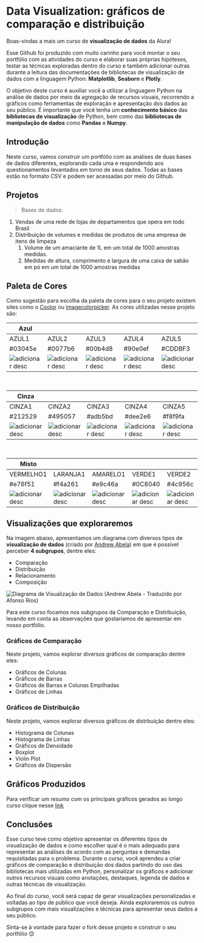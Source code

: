 # Data Visualization: gráficos de comparação e distribuição

Boas-vindas a mais um curso de **visualização de dados** da Alura! 

Esse Github foi produzido com muito carinho para você montar o seu portfólio com as atividades do curso e elaborar suas próprias hipóteses, testar as técnicas exploradas dentro do curso e também adicionar outras durante a leitura das documentações de bibliotecas de visualização de dados com a linguagem Python: **Matplotlib**, **Seaborn** e **Plotly**.

O objetivo deste curso é auxiliar você a utilizar a linguagem Python na análise de dados por meio da agregação de recursos visuais, recorrendo a gráficos como ferramentas de exploração e apresentação dos dados ao seu público. É importante que você tenha um **conhecimento básico** das **bibliotecas de visualização** de Python, bem como das **bibliotecas de manipulação de dados** como **Pandas** e **Numpy**.

## Introdução

Neste curso, vamos construir um portfólio com as análises de duas bases de dados diferentes, explorando cada uma e respondendo aos questionamentos levantados em torno de seus dados. Todas as bases estão no formato CSV e podem ser acessadas por meio do Github.

## Projetos

> Bases de dados:

<ol> 
  <li> Vendas de uma rede de lojas de departamentos que opera em todo Brasil</li>
  <li> Distribuição de volumes e medidas de produtos de uma empresa de itens de limpeza
    <ol> 
      <li> Volume de um amaciante de 1L em um total de 1000 amostras medidas.</li>
      <li> Medidas de altura, comprimento e largura de uma caixa de sabão em pó em um total de 1000 amostras medidas</li>
    </ol>
  </li>
</ol>

## Paleta de Cores

Como sugestão para escolha da paleta de cores para o seu projeto existem sites como o [Coolor](https://coolors.co/palettes/trending) ou [imagecolorpicker](https://imagecolorpicker.com/).
As cores utilizadas nesse projeto são: 

|Azul|||||
|------|------|------|------|------|
| AZUL1 |AZUL2 |AZUL3 |AZUL4 |AZUL5 |
|#03045e | #0077b6 | #00b4d8| #90e0ef | #CDDBF3 |
|![adicionar desc](https://github.com/afonsosr2/dataviz-graficos/blob/master/imagens/AZUL1.png?raw=true)|![adicionar desc](https://github.com/afonsosr2/dataviz-graficos/blob/master/imagens/AZUL2.png?raw=true)|![adicionar desc](https://github.com/afonsosr2/dataviz-graficos/blob/master/imagens/AZUL3.png?raw=true)|![adicionar desc](https://github.com/afonsosr2/dataviz-graficos/blob/master/imagens/AZUL4.png?raw=true)|![adicionar desc](https://github.com/afonsosr2/dataviz-graficos/blob/master/imagens/AZUL5.png?raw=true)|

&nbsp;

|Cinza|||||
|------|------|------|------|------|
| CINZA1 |CINZA2 |CINZA3 |CINZA4 |CINZA5|
|#212529 | #495057| #adb5bd | #dee2e6| #f8f9fa |
| ![adicionar desc](https://github.com/afonsosr2/dataviz-graficos/blob/master/imagens/CINZA1.png?raw=true)  |![adicionar desc](https://github.com/afonsosr2/dataviz-graficos/blob/master/imagens/CINZA2.png?raw=true) |![adicionar desc](https://github.com/afonsosr2/dataviz-graficos/blob/master/imagens/CINZA3.png?raw=true) |![adicionar desc](https://github.com/afonsosr2/dataviz-graficos/blob/master/imagens/CINZA4.png?raw=true) |![adicionar desc](https://github.com/afonsosr2/dataviz-graficos/blob/master/imagens/CINZA5.png?raw=true)|

&nbsp;

|Misto|||||
|------|------|------|------|------|
| VERMELHO1 |LARANJA1 |AMARELO1 | VERDE1 |VERDE2 |
|#e76f51 | #f4a261 | #e9c46a |#0C8040 | #4c956c |#2a9d8f|
| ![adicionar desc](https://github.com/afonsosr2/dataviz-graficos/blob/master/imagens/VERMELHO1.png?raw=true) |![adicionar desc](https://github.com/afonsosr2/dataviz-graficos/blob/master/imagens/LARANJA1.png?raw=true)|![adicionar desc](https://github.com/afonsosr2/dataviz-graficos/blob/master/imagens/AMARELO1.png?raw=true)| ![adicionar desc](https://github.com/afonsosr2/dataviz-graficos/blob/master/imagens/VERDE1.png?raw=true) | ![adicionar desc](https://github.com/afonsosr2/dataviz-graficos/blob/master/imagens/VERDE2.png?raw=true) |

## Visualizações que exploraremos

Na imagem abaixo, apresentamos um diagrama com diversos tipos de **visualização de dados** (criado por [Andrew Abela](https://extremepresentation.com/wp-content/uploads/choosing-a-good-chart-09-1.pdf)) em que é possível perceber **4 subgrupos**, dentre eles:

- Comparação
- Distribuição
- Relacionamento
- Composição

![Diagrama de Visualização de Dados (Andrew Abela - Traduzido por Afonso Rios)](https://github.com/afonsosr2/dataviz-graficos/blob/master/imagens/Tipos_Graficos/Diagrama%20de%20Visualiza%C3%A7%C3%A3o%20de%20Dados%20(Andrew%20Abela%20-%20Traduzido%20por%20Afonso%20Rios).png?raw=true)

Para este curso focamos nos subgrupos da Comparação e Distribuição, levando em conta as observações que gostaríamos de apresentar em nosso portfólio.

### Gráficos de Comparação

Neste projeto, vamos explorar diversos gráficos de comparação dentre eles:

- Gráficos de Colunas
- Gráficos de Barras
- Gráficos de Barras e Colunas Empilhadas
- Gráficos de Linhas

### Gráficos de Distribuição

Neste projeto, vamos explorar diversos gráficos de distrbuição dentre eles:

- Histograma de Colunas
- Histograma de Linhas
- Gráficos de Densidade
- Boxplot
- Violin Plot
- Gráficos de Dispersão

## Gráficos Produzidos

Para verificar um resumo com os principais gráficos gerados ao longo curso clique nesse [link](https://github.com/afonsosr2/dataviz-graficos/blob/b962a59fd26aa9e0feb8eb964d08cda99d7d5780/Dataviz_Gr%C3%A1ficos_(gr%C3%A1ficos_produzidos).ipynb)

## Conclusões

Esse curso teve como objetivo apresentar os diferentes tipos de visualização de dados e como escolher qual é o mais adequado para representar as análises de acordo com as perguntas e demandas requisitadas para o problema. Durante o curso, você aprendeu a criar gráficos de comparação e distribuição dos dados partindo do uso das bibliotecas mais utilizadas em Python, personalizar os gráficos e adicionar outros recursos visuais como anotações, destaques, legenda de dados e outras técnicas de visualização. 

Ao final do curso, você será capaz de gerar visualizações personalizadas e voltadas ao tipo de público que você deseja.	Ainda exploraremos os outros subgrupos com mais visualizações e técnicas para apresentar seus dados a seu público.

Sinta-se à vontade para fazer o fork desse projeto e construir o seu portfólio 😊
